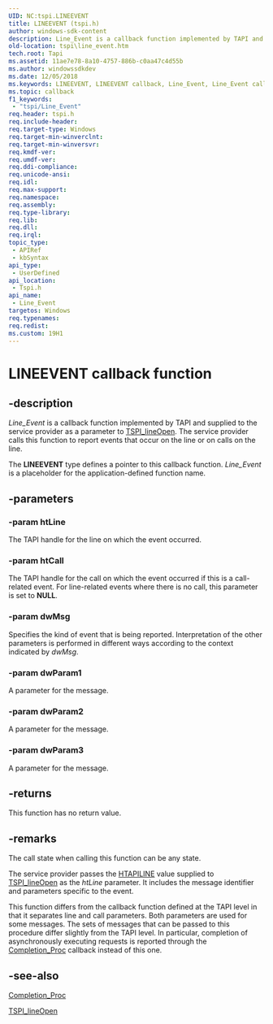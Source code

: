 ```yaml
---
UID: NC:tspi.LINEEVENT
title: LINEEVENT (tspi.h)
author: windows-sdk-content
description: Line_Event is a callback function implemented by TAPI and supplied to the service provider as a parameter to TSPI_lineOpen. The service provider calls this function to report events that occur on the line or on calls on the line.
old-location: tspi\line_event.htm
tech.root: Tapi
ms.assetid: 11ae7e78-8a10-4757-886b-c0aa47c4d55b
ms.author: windowssdkdev
ms.date: 12/05/2018
ms.keywords: LINEEVENT, LINEEVENT callback, Line_Event, Line_Event callback function [TAPI 2.2], _tspi_lineevent, tspi.line_event, tspi.lineevent, tspi/Line_Event
ms.topic: callback
f1_keywords: 
 - "tspi/Line_Event"
req.header: tspi.h
req.include-header: 
req.target-type: Windows
req.target-min-winverclnt: 
req.target-min-winversvr: 
req.kmdf-ver: 
req.umdf-ver: 
req.ddi-compliance: 
req.unicode-ansi: 
req.idl: 
req.max-support: 
req.namespace: 
req.assembly: 
req.type-library: 
req.lib: 
req.dll: 
req.irql: 
topic_type:
 - APIRef
 - kbSyntax
api_type:
 - UserDefined
api_location:
 - Tspi.h
api_name:
 - Line_Event
targetos: Windows
req.typenames: 
req.redist: 
ms.custom: 19H1
---
```


# LINEEVENT callback function


## -description


<i>Line_Event</i> is a callback function implemented by TAPI and supplied to the service provider as a parameter to 
<a href="https://docs.microsoft.com/windows/desktop/api/tspi/nf-tspi-tspi_lineopen">TSPI_lineOpen</a>. The service provider calls this function to report events that occur on the line or on calls on the line.

The <b>LINEEVENT</b> type defines a pointer to this callback function. <i>Line_Event</i> is a placeholder for the application-defined function name.


## -parameters




### -param htLine

The TAPI handle for the line on which the event occurred.


### -param htCall

The TAPI handle for the call on which the event occurred if this is a call-related event. For line-related events where there is no call, this parameter is set to <b>NULL</b>.


### -param dwMsg

Specifies the kind of event that is being reported. Interpretation of the other parameters is performed in different ways according to the context indicated by <i>dwMsg</i>.


### -param dwParam1

A parameter for the message.


### -param dwParam2

A parameter for the message.


### -param dwParam3

A parameter for the message.


## -returns



This function has no return value.




## -remarks



The call state when calling this function can be any state.

The service provider passes the 
<a href="https://docs.microsoft.com/windows/desktop/Tapi/htapiline">HTAPILINE</a> value supplied to 
<a href="https://docs.microsoft.com/windows/desktop/api/tspi/nf-tspi-tspi_lineopen">TSPI_lineOpen</a> as the <i>htLine</i> parameter. It includes the message identifier and parameters specific to the event.

This function differs from the callback function defined at the TAPI level in that it separates line and call parameters. Both parameters are used for some messages. The sets of messages that can be passed to this procedure differ slightly from the TAPI level. In particular, completion of asynchronously executing requests is reported through the 
<a href="https://docs.microsoft.com/windows/desktop/api/tspi/nc-tspi-async_completion">Completion_Proc</a> callback instead of this one.




## -see-also




<a href="https://docs.microsoft.com/windows/desktop/api/tspi/nc-tspi-async_completion">Completion_Proc</a>



<a href="https://docs.microsoft.com/windows/desktop/api/tspi/nf-tspi-tspi_lineopen">TSPI_lineOpen</a>
 

 


